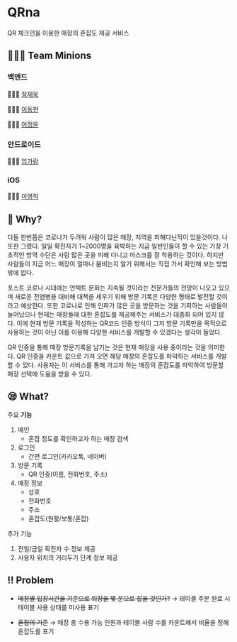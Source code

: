 # QRna
QR 체크인을 이용한 매장의 혼잡도 제공 서비스

## 👨‍👧‍👦 Team Minions

### 백엔드

🧑🏻‍💻 [정재욱](https://github.com/malpipapi)

👨🏻‍💻 [이동현](https://github.com/DongLee99)

👩🏻‍💻 [어정윤](https://github.com/jeongyuneo)

### 안드로이드

👨🏻‍💻 [임가람](https://github.com/garam918)

### iOS

👨🏻‍💻 [이명직](https://github.com/LeeMyungJic)

## 🤔 Why?

다들 한번쯤은 코로나가 두려워 사람이 많은 매장, 지역을 피해다닌적이 있을것이다. 나 또한 그랬다. 일일 확진자가 1~2000명을 육박하는 지금 일반인들이 할 수 있는 가장 기초적인 방역 수단은 사람 많은 곳을 피해 다니고 마스크를 잘 착용하는 것이다. 하지만 사람들이 지금 어느 매장이 얼마나 붐비는지 알기 위해서는 직접 가서 확인해 보는 방법 밖에 없다.

포스트 코로나 시대에는 언택트 문화는 지속될 것이라는 전문가들의 전망이 나오고 있으며 새로운 전염병을 대비해 대책을 세우기 위해 방문 기록은 다양한 형태로 발전할 것이라고 예상한다. 또한 코로나로 인해 인파가 많은 곳을 방문하는 것을 기피하는 사람들이 늘어났으나 현재는 매장들에 대한 혼잡도를 제공해주는 서비스가 대중화 되어 있지 않다. 이에 현재 방문 기록을 작성하는 QR코드 인증 방식이 그저 방문 기록만을 목적으로 사용하는 것이 아닌 이를 이용해 다양한 서비스를 개발할 수 있겠다는 생각이 들었다.

QR 인증을 통해 매장 방문기록을 남기는 것은 현재 매장을 사용 중이라는 것을 의미한다. QR 인증을 카운트 값으로 가져 오면 해당 매장의 혼잡도를 파악하는 서비스를 개발할 수 있다. 사용자는 이 서비스를 통해 가고자 하는 매장의 혼잡도를 파악하여 방문할 매장 선택에 도움을 받을 수 있다.

## 😪 What?

주요 **기능**

1. 메인
    - 혼잡 정도를 확인하고자 하는 매장 검색
2. 로그인
    - 간편 로그인(카카오톡, 네이버)
3. 방문 기록
    - QR 인증(이름, 전화번호, 주소)
4. 매장 정보
    - 상호
    - 전화번호
    - 주소
    - 혼잡도(원활/보통/혼잡)

추가 기능

1. 전일/금일 확진자 수 정보 제공
2. 사용자 위치의 거리두기 단계 정보 제공

## ‼️ Problem

- ~~매장별 입장시간을 기준으로 퇴장을 몇 분으로 잡을 것인가?~~
  → 테이블 주문 완료 시 테이블 사용 상태를 미사용 표기

- ~~혼잡의 기준~~
  → 매장 총 수용 가능 인원과 테이블 사람 수를 카운트해서 비율을 정해 혼잡도를 표기
